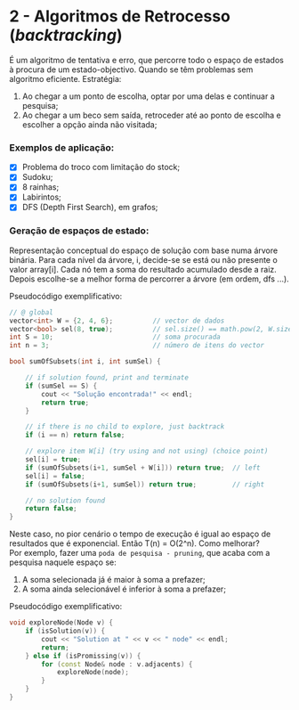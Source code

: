 # 2 - Algoritmos de Retrocesso (*backtracking*)

É um algoritmo de tentativa e erro, que percorre todo o espaço de estados à procura de um estado-objectivo. Quando se têm problemas sem algoritmo eficiente. Estratégia:
1. Ao chegar a um ponto de escolha, optar por uma delas e continuar a pesquisa;
2. Ao chegar a um beco sem saída, retroceder até ao ponto de escolha e escolher a opção ainda não visitada;

### Exemplos de aplicação:

- [x] Problema do troco com limitação do stock;
- [x] Sudoku;
- [x] 8 rainhas;
- [x] Labirintos;
- [x] DFS (Depth First Search), em grafos;

### Geração de espaços de estado:

Representação conceptual do espaço de solução com base numa árvore binária. Para cada nível da árvore, i, decide-se se está ou não presente o valor array[i]. Cada nó tem a soma do resultado acumulado desde a raiz. <br>
Depois escolhe-se a melhor forma de percorrer a árvore (em ordem, dfs ...).

Pseudocódigo exemplificativo:

```c++
// @ global
vector<int> W = {2, 4, 6};          // vector de dados
vector<bool> sel(8, true);          // sel.size() == math.pow(2, W.size())
int S = 10;                         // soma procurada
int n = 3;                          // número de itens do vector

bool sumOfSubsets(int i, int sumSel) {

    // if solution found, print and terminate
    if (sumSel == S) { 
        cout << "Solução encontrada!" << endl; 
        return true;
    }

    // if there is no child to explore, just backtrack
    if (i == n) return false;

    // explore item W[i] (try using and not using) (choice point)
    sel[i] = true;
    if (sumOfSubsets(i+1, sumSel + W[i])) return true;  // left
    sel[i] = false;
    if (sumOfSubsets(i+1, sumSel)) return true;         // right

    // no solution found
    return false;
}
```

Neste caso, no pior cenário o tempo de execução é igual ao espaço de resultados que é exponencial. Então T(n) = O(2^n). Como melhorar? <br>
Por exemplo, fazer uma `poda de pesquisa - pruning`, que acaba com a pesquisa naquele espaço se:
1. A soma selecionada já é maior à soma a prefazer;
2. A soma ainda selecionável é inferior à soma a prefazer;

Pseudocódigo exemplificativo:

```c++
void exploreNode(Node v) {
    if (isSolution(v)) {
        cout << "Solution at " << v << " node" << endl;
        return;
    } else if (isPromissing(v)) {
        for (const Node& node : v.adjacents) {
            exploreNode(node);
        }
    }
}
```